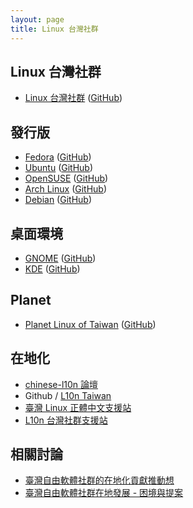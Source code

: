 ```yaml
---
layout: page
title: Linux 台灣社群
---
```


## Linux 台灣社群

* [Linux 台灣社群](http://www.linux.org.tw/) ([GitHub](https://github.com/linux-taiwan/www.linux.org.tw))

## 發行版

* [Fedora](http://fedora.linux.org.tw/) ([GitHub](https://github.com/linux-taiwan/fedora.linux.org.tw))
* [Ubuntu](http://ubuntu.linux.org.tw/) ([GitHub](https://github.com/linux-taiwan/ubuntu.linux.org.tw))
* [OpenSUSE](http://opensuse.linux.org.tw/) ([GitHub](https://github.com/linux-taiwan/opensuse.linux.org.tw))
* [Arch Linux](http://arch.linux.org.tw/) ([GitHub](https://github.com/linux-taiwan/arch.linux.org.tw))
* [Debian](http://www.debian.org.tw/) ([GitHub](https://github.com/linux-taiwan/www.debian.org.tw))


## 桌面環境

* [GNOME](http://gnome.linux.org.tw/) ([GitHub](https://github.com/linux-taiwan/gnome.linux.org.tw))
* [KDE](http://kde.linux.org.tw/) ([GitHub](https://github.com/linux-taiwan/kde.linux.org.tw))

## Planet

* [Planet Linux of Taiwan](http://planet.linux.org.tw/) ([GitHub](https://github.com/linux-taiwan/planet.linux.org.tw))


## 在地化

* [chinese-l10n 論壇](https://groups.google.com/forum/#!forum/chinese-l10n)
* Github / [L10n Taiwan](https://github.com/l10n-tw)
* [臺灣 Linux 正體中文支援站](http://l10n.linux.org.tw/)
* [L10n 台灣社群支援站](http://l10n.tw/)

## 相關討論

* [臺灣自由軟體社群的在地化貢獻推動想](https://groups.google.com/forum/#!topic/chinese-l10n/b4N6pGiWBk0)
* [臺灣自由軟體社群在地發展 - 困境與提案](https://paper.dropbox.com/doc/--aZ5CDu5idSrgADdDucMOb)
